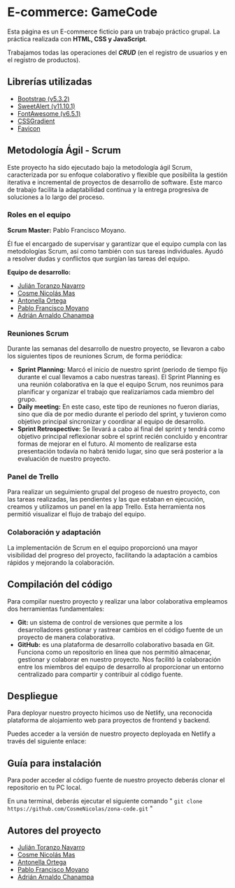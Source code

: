 # E-commerce: GameCode 
Esta página es un E-commerce ficticio para un trabajo práctico grupal. La práctica realizada con **HTML, CSS y JavaScript**. 

Trabajamos todas las operaciones del ***CRUD*** (en el registro de usuarios y en el registro de productos).

## Librerías utilizadas
- [Bootstrap (v5.3.2)](https://getbootstrap.com/)
- [SweetAlert (v11.10.1)](https://sweetalert2.github.io/)
- [FontAwesome (v6.5.1)](https://fontawesome.com/)
- [CSSGradient](https://cssgradient.io/gradient-backgrounds/)
- [Favicon](https://favicon.io/)


## Metodología Ágil - Scrum
Este proyecto ha sido ejecutado bajo la metodología ágil Scrum, caracterizada por su enfoque colaborativo y flexible que posibilita la gestión iterativa e incremental de proyectos de desarrollo de software. Este marco de trabajo facilita la adaptabilidad continua y la entrega progresiva de soluciones a lo largo del proceso.

### Roles en el equipo
**Scrum Master:** Pablo Francisco Moyano.

Él fue el encargado de supervisar y garantizar que el equipo cumpla con las metodologías Scrum, así como también con sus tareas individuales. Ayudó a resolver dudas y conflictos que surgían las tareas del equipo.

**Equipo de desarrollo:**
- [Julián Toranzo Navarro](https://github.com/juliantoranzo)
- [Cosme Nicolás Mas](https://github.com/CosmeNicolas/zona-code)
- [Antonella Ortega](https://github.com/antoortega18072023)
- [Pablo Francisco Moyano](https://github.com/Pabmoy25)
- [Adrián Arnaldo Chanampa](https://github.com/AdrianKarma)

### Reuniones Scrum
Durante las semanas del desarrollo de nuestro proyecto, se llevaron a cabo los siguientes tipos de reuniones Scrum, de forma periódica:
- **Sprint Planning:** Marcó el inicio de nuestro sprint (periodo de tiempo fijo durante el cual llevamos a cabo nuestras tareas). El Sprint Planning es una reunión colaborativa en la que el equipo Scrum, nos reunimos para planificar y organizar el trabajo que realizaríamos cada miembro del grupo.
- **Daily meeting:** En este caso, este tipo de reuniones no fueron diarias, sino que día de por medio durante el periodo del sprint, y tuvieron como objetivo principal sincronizar y coordinar al equipo de desarrollo.
- **Sprint Retrospective:** Se llevará a cabo al final del sprint y tendrá como objetivo principal reflexionar sobre el sprint recién concluido y encontrar formas de mejorar en el futuro.
Al momento de realizarse esta presentación todavía no habrá tenido lugar, sino que será posterior a la evaluación de nuestro proyecto.

### Panel de Trello
Para realizar un seguimiento grupal del progeso de nuestro proyecto, con las tareas realizadas, las pendientes y las que estaban en ejecución, creamos y utilizamos un panel en la app Trello. Esta herramienta nos permitió visualizar el flujo de trabajo del equipo.

### Colaboración y adaptación
La implementación de Scrum en el equipo proporcionó una mayor visibilidad del progreso del proyecto, facilitando la adaptación a cambios rápidos y mejorando la colaboración.

## Compilación del código
Para compilar nuestro proyecto y realizar una labor colaborativa empleamos dos herramientas fundamentales:
- **Git:** un sistema de control de versiones que permite a los desarrolladores gestionar y rastrear cambios en el código fuente de un proyecto de manera colaborativa.
- **GitHub:** es una plataforma de desarrollo colaborativo basada en Git. Funciona como un repositorio en línea que nos permitió almacenar, gestionar y colaborar en nuestro proyecto. Nos facilitó la colaboración entre los miembros del equipo de desarrollo al proporcionar un entorno centralizado para compartir y contribuir al código fuente.


## Despliegue 
Para deployar nuestro proyecto hicimos uso de Netlify, una reconocida plataforma de alojamiento web para proyectos de frontend y backend.

Puedes acceder a la versión de nuestro proyecto deployada en Netlify a través del siguiente enlace:


## Guía para instalación
Para poder acceder al código fuente de nuestro proyecto deberás clonar el repositorio en tu PC local.

En una terminal, deberás ejecutar el siguiente comando " ```git clone https://github.com/CosmeNicolas/zona-code.git``` "


## Autores del proyecto
- [Julián Toranzo Navarro](https://github.com/juliantoranzo)
- [Cosme Nicolás Mas](https://github.com/CosmeNicolas/zona-code)
- [Antonella Ortega](https://github.com/antoortega18072023)
- [Pablo Francisco Moyano](https://github.com/Pabmoy25)
- [Adrián Arnaldo Chanampa](https://github.com/AdrianKarma)